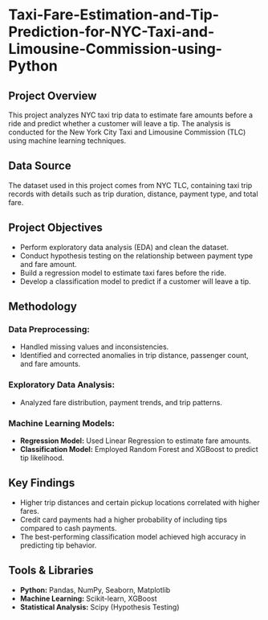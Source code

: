 # Taxi-Fare-Estimation-and-Tip-Prediction-for-NYC-Taxi-and-Limousine-Commission-using-Python

## Project Overview
This project analyzes NYC taxi trip data to estimate fare amounts before a ride and predict whether a customer will leave a tip. The analysis is conducted for the New York City Taxi and Limousine Commission (TLC) using machine learning techniques.

## Data Source
The dataset used in this project comes from NYC TLC, containing taxi trip records with details such as trip duration, distance, payment type, and total fare.

## Project Objectives
- Perform exploratory data analysis (EDA) and clean the dataset.
- Conduct hypothesis testing on the relationship between payment type and fare amount.
- Build a regression model to estimate taxi fares before the ride.
- Develop a classification model to predict if a customer will leave a tip.

## Methodology
### Data Preprocessing:
- Handled missing values and inconsistencies.
- Identified and corrected anomalies in trip distance, passenger count, and fare amounts.

### Exploratory Data Analysis:
- Analyzed fare distribution, payment trends, and trip patterns.

### Machine Learning Models:
- **Regression Model:** Used Linear Regression to estimate fare amounts.
- **Classification Model:** Employed Random Forest and XGBoost to predict tip likelihood.

## Key Findings
- Higher trip distances and certain pickup locations correlated with higher fares.
- Credit card payments had a higher probability of including tips compared to cash payments.
- The best-performing classification model achieved high accuracy in predicting tip behavior.

## Tools & Libraries
- **Python:** Pandas, NumPy, Seaborn, Matplotlib
- **Machine Learning:** Scikit-learn, XGBoost
- **Statistical Analysis:** Scipy (Hypothesis Testing)
